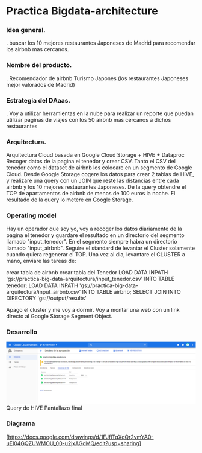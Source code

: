# Practica Bigdata-architecture

### Idea general.
. buscar los 10 mejores restaurantes Japoneses de Madrid para recomendar los airbnb mas cercanos.

### Nombre del producto.
. Recomendador de airbnb Turismo Japones (los restaurantes Japoneses mejor valorados de Madrid)

### Estrategia del DAaas.
. Voy a utilizar herramientas en la nube para realizar un reporte que puedan utilizar paginas de viajes con los 50 airbnb mas cercanos a dichos restaurantes

### Arquitectura.
Arquitectura Cloud basada en Google Cloud Storage + HIVE + Dataproc
Recoger datos de la pagina el tenedor y crear CSV.
Tanto el CSV del tenedor como el dataset de airbnb los colocare en un segmento de
Google Cloud.
Desde Google Storage cogere los datos para crear 2 tablas de HIVE, y realizare
una query con un JOIN que reste las distancias entre cada airbnb y los 10 mejores restaurantes Japoneses.
De la query obtendre el TOP de apartamentos de airbnb de menos de 100 euros la noche.
El resultado de la query lo metere en Google Storage.

### Operating model
Hay un operador que soy yo, voy a recoger los datos diariamente de la pagina el tenedor y guardare el resultado en un directorio del segmento llamado "input_tenedor".
En el segmento siempre habra un directorio llamado "input_airbnb".
Seguire el standard de levantar el Cluster solamente cuando quiera regenerar el TOP.
Una vez al dia, levantare el CLUSTER a mano, enviare las tareas de:

crear tabla de airbnb
crear tabla del Tenedor
LOAD DATA INPATH 'gs://practica-big-data-arquitectura/input_tenedor.csv' INTO TABLE tenedor;
LOAD DATA INPATH 'gs://practica-big-data-arquitectura/input_airbnb.csv' INTO TABLE airbnb;
SELECT JOIN INTO DIRECTORY 'gs://output/results'

Apago el cluster y me voy a dormir.
Voy a montar una web con un link directo al Google Storage Segment Object.

### Desarrollo
![Texto alternativo](https://github.com/juanakan/Bigdata-architecture/blob/master/cluster%20hadoop.PNG)
Query de HIVE
Pantallazo final

### Diagrama
[https://docs.google.com/drawings/d/1FJflTqXcQr2vmYA0-uEI04GQZUWMOU_00-u2jxAGdMQ/edit?usp=sharing]




